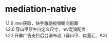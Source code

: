 # mediation-native

1.1.9 imei获取，快手激励视频朝向配置<br />
1.2.0 穿山甲原生自定义尺寸，mv混淆配置<br />
1.2.1 开屏广告支持后台瀑布流（穿山甲、优量汇、AG）<br />
